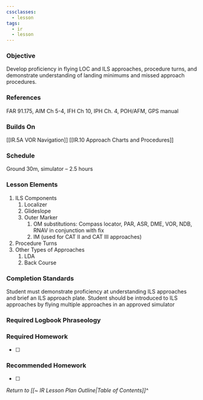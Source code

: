 ```yaml
---
cssclasses:
  - lesson
tags:
  - ir
  - lesson
---
```

### Objective
Develop proficiency in flying LOC and ILS approaches, procedure turns, and demonstrate understanding of landing minimums and missed approach procedures.

### References 
FAR 91.175, AIM Ch 5-4, IFH Ch 10, IPH Ch. 4, POH/AFM, GPS manual 

### Builds On
[[IR.5A VOR Navigation]]
[[IR.10 Approach Charts and Procedures]]

### Schedule
Ground 30m, simulator – 2.5 hours 

### Lesson Elements

1. ILS Components
	1. Localizer
	2. Glideslope
	3. Outer Marker
		1. OM substitutions: Compass locator, PAR, ASR, DME, VOR, NDB, RNAV in conjunction with fix
		2. IM (used for CAT II and CAT III approaches)
2. Procedure Turns
3. Other Types of Approaches
	1. LDA
	2.  Back Course
    

### Completion Standards
Student must demonstrate proficiency at understanding ILS approaches and brief an ILS approach plate. Student should be introduced to ILS approaches by flying multiple approaches in an approved simulator

### Required Logbook Phraseology

### Required Homework
- [ ] 

### Recommended Homework
- [ ] 

*Return to [[~ IR Lesson Plan Outline|Table of Contents]]^*